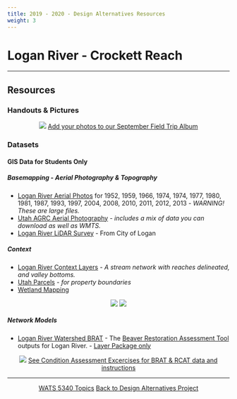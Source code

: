 ```yaml
---
title: 2019 - 2020 - Design Alternatives Resources
weight: 3
---
```


#  Logan River - Crockett Reach



------
## Resources

### Handouts & Pictures
<div class="row small-up-2 medium-up-2 large-up-3" align="center">
  <div class="column column-block">
	<a href="https://photos.app.goo.gl/JKVMzjGNKeV3oZgX9"><img src="{{ site.baseurl }}/assets/images/eg/CrocketSeptAlbum.png"></a>
	<a href="https://photos.app.goo.gl/JKVMzjGNKeV3oZgX9"><i class="fa fa-google" aria-hidden="true"></i> Add your photos to our September Field Trip Album</a>
  </div>
  

</div>



### Datasets

#### GIS Data for Students Only

##### Basemapping - Aerial Photography & Topography

- [Logan River Aerial Photos](https://usu.box.com/v/LoganRiverAPs) for 1952, 1959, 1966, 1974, 1974, 1977, 1980, 1981, 1987, 1993, 1997, 2004, 2008, 2010, 2011, 2012, 2013 - _WARNING! These are large files._
- [Utah AGRC Aerial Photography](https://gis.utah.gov/data/aerial-photography/) - _includes a mix of data you can download as well as WMTS._
- [Logan River LiDAR Survey](https://usu.box.com/v/LoganRiverLiDAR) - From City of Logan


##### Context
-  [Logan River Context Layers](https://usu.box.com/s/8y151kzgf489yxnrb9mo8vtupf4n5eet) - _A stream network with reaches delineated, and valley bottoms._
-  [Utah Parcels](https://gis.utah.gov/data/cadastre/parcels/) - _for property boundaries_
-  [Wetland Mapping](https://gis.utah.gov/data/water/wetlands/)





<div align="center">
	<a class="button" href="http://gcd.riverscapes.xyz"><img src="{{ site.baseurl }}/assets/images/GCD_Logo_White_wText_50h.png"></a>
	<a class="button" href="https://riverscapes.github.io/pyGUT/"><img src="{{ site.baseurl }}/assets/images/GUT_Logo-wBlackTxt_50h.png"></a>
</div>


##### Network Models

* [Logan River Watershed BRAT](https://s3-us-west-2.amazonaws.com/etalweb.joewheaton.org/Courses/WATS5340/2018/Excercises/Condition/Et_Al_16010203_BRAT.zip) <i class="fa fa-file-archive-o" aria-hidden="true"></i> -  The [Beaver Restoration Assessment Tool](http://brat.riverscapes.xyz) outputs for Logan River. - [Layer Package only](https://s3-us-west-2.amazonaws.com/etalweb.joewheaton.org/Courses/WATS5340/2018/Excercises/Condition/LittleBearLogan_BRAT.lpk)

<div align="center">
	<a class="button alert" href="http://brat.riverscapes.xyz"><img src="{{ site.baseurl }}/assets/images/BRAT_Logo-wGrayTxt.png"></a>
	<a class="button alert" href="http://brat.riverscapes.xyz"> See Condition Assessment Excercises for BRAT & RCAT data and instructions</a>
</div>



-----
<div align="center">
	<a class="hollow button" href="{{ site.baseurl }}/Course_Topics/WATS_5340/"><i class="fa fa-arrow-circle-left" aria-hidden="true"></i> WATS 5340 Topics</a>
	<a class="hollow button" href="{{ site.baseurl }}/Course_Topics/WATS_5340/Project/"><i class="fa fa-arrow-circle-up" aria-hidden="true"></i> Back to Design Alternatives Project</a>

</div>

